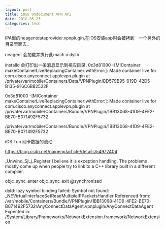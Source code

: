 ```yaml
---
layout: post  
title: iOS8 Undocument VPN API
date: 2018-05-23 
categories: tech     
---  
```




IPA里的neagentdataprovider.vpnplugin,在iOS安装app时会被拷到　一个另外的目录里面去。


neagent 会加载并执行此mach o dylib

installd 会打印出一条消息显示到相应目录.
 0x3d81000 -[MIContainer makeContainerLiveReplacingContainer:withError:]: Made container live for com.cisco.anyconnect.applevpn.plugin at /private/var/mobile/Containers/Data/VPNPlugin/BD579B95-919D-42D5-B135-916C6BB2522F

 0x3d81000 -[MIContainer makeContainerLiveReplacingContainer:withError:]: Made container live for com.cisco.anyconnect.applevpn.plugin at /private/var/mobile/Containers/Bundle/VPNPlugin/1BB13068-41D9-4FE2-BE70-B071492F5732


/private/var/mobile/Containers/Bundle/VPNPlugin/1BB13068-41D9-4FE2-BE70-B071492F5732



iOS Tun 网卡数据的流动

https://blog.csdn.net/naipeng/article/details/54972404


_Unwind_SjLj_Register
I believe it is exception handling. The problems mostly come up when people try to link to a C++ library built in a different compiler.



objc_sync_enter
objc_sync_exit
@synchronized

 dyld: lazy symbol binding failed: Symbol not found: _NEVirtualInterfaceSetReadMultipleIPPacketsHandler
      Referenced from: /var/mobile/Containers/Bundle/VPNPlugin/1BB13068-41D9-4FE2-BE70-B071492F5732/AnyConnectDataAgent.vpnplugin/AnyConnectDataAgent
      Expected in: /System/Library/Frameworks/NetworkExtension.framework/NetworkExtension
